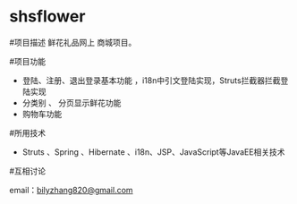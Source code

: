 # shsflower
#项目描述
鲜花礼品网上 商城项目。

#项目功能
* 登陆、注册、退出登录基本功能 ，i18n中引文登陆实现，Struts拦截器拦截登陆实现
* 分类别 、 分页显示鲜花功能
* 购物车功能 


#所用技术
*  Struts 、Spring 、Hibernate 、i18n、JSP、JavaScript等JavaEE相关技术

#互相讨论

email：bilyzhang820@gmail.com
